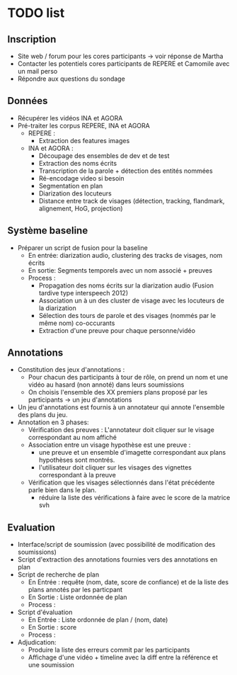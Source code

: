 
# TODO list

## Inscription

- Site web / forum pour les cores participants -> voir réponse de Martha
- Contacter les potentiels cores participants de REPERE et Camomile avec un mail perso
- Répondre aux questions du sondage

## Données

- Récupérer les vidéos INA et AGORA
- Pré-traiter les corpus REPERE, INA et AGORA
  * REPERE : 
    + Extraction des features images
  * INA et AGORA :
    + Découpage des ensembles de dev et de test
    + Extraction des noms écrits
    + Transcription de la parole + détection des entités nommées
    + Ré-encodage video si besoin
    + Segmentation en plan
    + Diarization des locuteurs
    + Distance entre track de visages (détection, tracking, flandmark, alignement, HoG, projection)
  
## Système baseline

- Préparer un script de fusion pour la baseline
  * En entrée: diarization audio, clustering des tracks de visages, nom écrits
  * En sortie: Segments temporels avec un nom associé + preuves
  * Process :
    + Propagation des noms écrits sur la diarization audio (Fusion tardive type interspeech 2012)
    + Association un à un des cluster de visage avec les locuteurs de la diarization
    + Sélection des tours de parole et des visages (nommés par le même nom) co-occurants
    + Extraction d'une preuve pour chaque personne/vidéo

## Annotations
- Constitution des jeux d'annotations : 
	* Pour chacun des participants à tour de rôle, on prend un nom et une vidéo au hasard (non annoté) dans leurs soumissions
	* On choisis l'ensemble des XX premiers plans proposé par les participants -> un jeu d'annotations 
- Un jeu d'annotations est fournis à un annotateur qui annote l'ensemble des plans du jeu.
- Annotation en 3 phases:
	* Vérification des preuves : L'annotateur doit cliquer sur le visage correspondant au nom affiché
	* Association entre un visage hypothèse est une preuve : 
		- une preuve et un ensemble d'imagette correspondant aux plans hypothèses sont montrés. 
		- l'utilisateur doit cliquer sur les visages des vignettes correspondant à la preuve
	* Vérification que les visages sélectionnés dans l'état précédente parle bien dans le plan.
		- réduire la liste des vérifications à faire avec le score de la matrice svh

## Evaluation

- Interface/script de soumission (avec possibilité de modification des soumissions)
- Script d'extraction des annotations fournies vers des annotations en plan
- Script de recherche de plan
  * En Entrée : requête (nom, date, score de confiance) et de la liste des plans annotés par les particpant
  * En Sortie : Liste ordonnée de plan
  * Process : 
- Script d'évaluation
  * En Entrée : Liste ordonnée de plan / (nom, date)
  * En Sortie : score 
  * Process : 
- Adjudication:
	* Produire la liste des erreurs commit par les participants
	* Affichage d'une vidéo + timeline avec la diff entre la référence et une soumission
	







